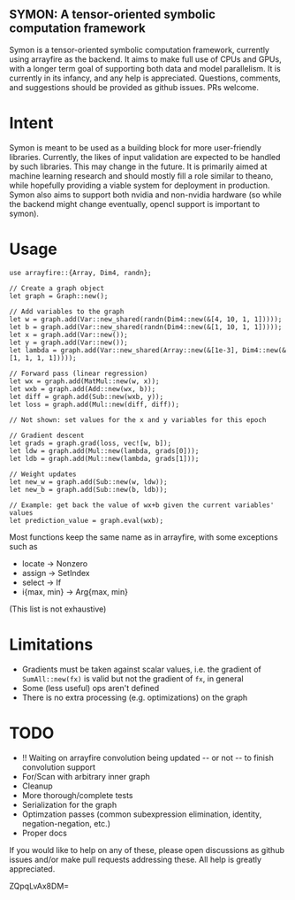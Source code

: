 ## SYMON: A tensor-oriented symbolic computation framework

Symon is a tensor-oriented symbolic computation framework, currently using arrayfire as the backend. It aims to make full use of CPUs and GPUs, with a longer term goal of supporting both data and model parallelism.
It is currently in its infancy, and any help is appreciated. Questions, comments, and suggestions should be provided as github issues. PRs welcome.

# Intent
Symon is meant to be used as a building block for more user-friendly libraries. Currently, the likes of input validation are expected to be handled by such libraries. This may change in the future. It is primarily aimed at machine learning research and should mostly fill a role similar to theano, while hopefully providing a viable system for deployment in production.
Symon also aims to support both nvidia and non-nvidia hardware (so while the backend might change eventually, opencl support is important to symon).

# Usage
```
use arrayfire::{Array, Dim4, randn};

// Create a graph object
let graph = Graph::new();

// Add variables to the graph
let w = graph.add(Var::new_shared(randn(Dim4::new(&[4, 10, 1, 1]))));
let b = graph.add(Var::new_shared(randn(Dim4::new(&[1, 10, 1, 1]))));
let x = graph.add(Var::new());
let y = graph.add(Var::new());
let lambda = graph.add(Var::new_shared(Array::new(&[1e-3], Dim4::new(&[1, 1, 1, 1]))));

// Forward pass (linear regression)
let wx = graph.add(MatMul::new(w, x));
let wxb = graph.add(Add::new(wx, b));
let diff = graph.add(Sub::new(wxb, y));
let loss = graph.add(Mul::new(diff, diff));

// Not shown: set values for the x and y variables for this epoch

// Gradient descent
let grads = graph.grad(loss, vec![w, b]);
let ldw = graph.add(Mul::new(lambda, grads[0]));
let ldb = graph.add(Mul::new(lambda, grads[1]));

// Weight updates
let new_w = graph.add(Sub::new(w, ldw));
let new_b = graph.add(Sub::new(b, ldb));

// Example: get back the value of wx+b given the current variables' values
let prediction_value = graph.eval(wxb);
```

Most functions keep the same name as in arrayfire, with some exceptions such as
- locate -> Nonzero
- assign -> SetIndex
- select -> If
- i{max, min} -> Arg{max, min}

(This list is not exhaustive)

# Limitations
- Gradients must be taken against scalar values, i.e. the gradient of `SumAll::new(fx)` is valid but not the gradient of `fx`, in general
- Some (less useful) ops aren't defined
- There is no extra processing (e.g. optimizations) on the graph

# TODO
- !! Waiting on arrayfire convolution being updated -- or not -- to finish convolution support
- For/Scan with arbitrary inner graph
- Cleanup
- More thorough/complete tests
- Serialization for the graph
- Optimzation passes (common subexpression elimination, identity, negation-negation, etc.)
- Proper docs

If you would like to help on any of these, please open discussions as github issues and/or make pull requests addressing these. All help is greatly appreciated.

ZQpqLvAx8DM=
